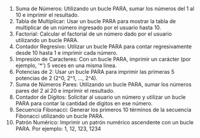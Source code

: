 1. Suma de Números: Utilizando un bucle PARA, sumar los números del 1 al 10 e
imprimir el resultado.
2. Tabla de Multiplicar: Usar un bucle PARA para mostrar la tabla de multiplicar de un
número ingresado por el usuario hasta 10.
3. Factorial: Calcular el factorial de un número dado por el usuario utilizando un bucle
PARA.
4. Contador Regresivo: Utilizar un bucle PARA para contar regresivamente desde 10
hasta 1 e imprimir cada número.
5. Impresión de Caracteres: Con un bucle PARA, imprimir un carácter (por ejemplo,
'*') 5 veces en una misma línea.
6. Potencias de 2: Usar un bucle PARA para imprimir las primeras 5 potencias de 2
(2^0, 2^1, ..., 2^4).
7. Suma de Números Pares: Utilizando un bucle PARA, sumar los números pares del
2 al 20 e imprimir el resultado.
8. Contador de Dígitos: Solicitar al usuario un número y utilizar un bucle PARA para
contar la cantidad de dígitos en ese número.
9. Secuencia Fibonacci: Generar los primeros 10 términos de la secuencia Fibonacci
utilizando un bucle PARA.
10. Patrón Numérico: Imprimir un patrón numérico ascendente con un bucle PARA. Por
ejemplo: 1, 12, 123, 1234